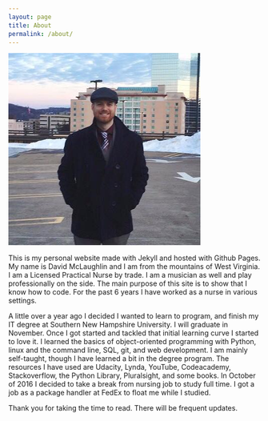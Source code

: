 ```yaml
---
layout: page
title: About
permalink: /about/
---
```

![bio_pic](/bio_pic.jpg)

This is my personal website made with Jekyll and hosted with Github Pages. My name is David McLaughlin and I am from the mountains of West Virginia. I am a Licensed Practical Nurse by trade. I am a musician as well and play professionally on the side. The main purpose of this site is to show that I know how to code. For the past 6 years I have worked as a nurse in various settings.

A little over a year ago I decided I wanted to learn to program, and finish my IT degree at Southern New Hampshire University. I will graduate in November. Once I got started and tackled that initial learning curve I started to love it. I learned the basics of object-oriented programming with Python, linux and the command line, SQL, git, and web development. I am mainly self-taught, though I have learned a bit in the degree program. The resources I have used are Udacity, Lynda, YouTube, Codeacademy, Stackoverflow, the Python Library, Pluralsight, and some books. In October of 2016 I decided to take a break from nursing job to study full time. I got a job as a package handler at FedEx to float me while I studied.

Thank you for taking the time to read. There will be frequent updates.